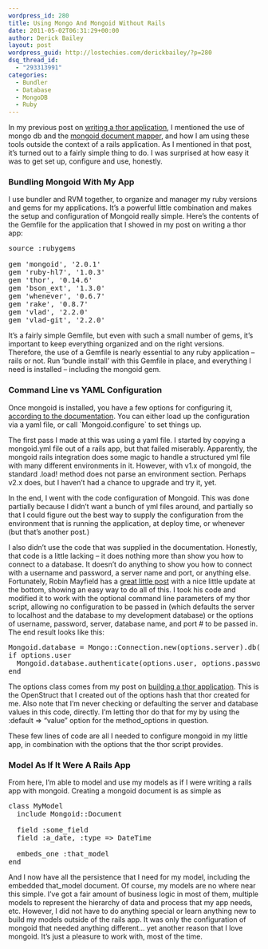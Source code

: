 ```yaml
---
wordpress_id: 280
title: Using Mongo And Mongoid Without Rails
date: 2011-05-02T06:31:29+00:00
author: Derick Bailey
layout: post
wordpress_guid: http://lostechies.com/derickbailey/?p=280
dsq_thread_id:
  - "293313991"
categories:
  - Bundler
  - Database
  - MongoDB
  - Ruby
---
```

In my previous post on [writing a thor application](https://lostechies.com/derickbailey/2011/04/29/writing-a-thor-application/), I mentioned the use of mongo db and the [mongoid document mapper](http://mongoid.org/), and how I am using these tools outside the context of a rails application. As I mentioned in that post, it&#8217;s turned out to a fairly simple thing to do. I was surprised at how easy it was to get set up, configure and use, honestly.

 

### Bundling Mongoid With My App

I use bundler and RVM together, to organize and manager my ruby versions and gems for my applications. It&#8217;s a powerful little combination and makes the setup and configuration of Mongoid really simple. Here&#8217;s the contents of the Gemfile for the application that I showed in my post on writing a thor app:

<pre>source :rubygems<br /><br />gem 'mongoid', '2.0.1'<br />gem 'ruby-hl7', '1.0.3'<br />gem 'thor', '0.14.6'<br />gem 'bson_ext', '1.3.0'<br />gem 'whenever', '0.6.7'<br />gem 'rake', '0.8.7'<br />gem 'vlad', '2.2.0'<br />gem 'vlad-git', '2.2.0'</pre>

 

It&#8217;s a fairly simple Gemfile, but even with such a small number of gems, it&#8217;s important to keep everything organized and on the right versions. Therefore, the use of a Gemfile is nearly essential to any ruby application &#8211; rails or not. Run &#8216;bundle install&#8217; with this Gemfile in place, and everything I need is installed &#8211; including the mongoid gem.

 

### Command Line vs YAML Configuration

Once mongoid is installed, you have a few options for configuring it, [according to the documentation](http://mongoid.org/docs/installation/configuration.html). You can either load up the configuration via a yaml file, or call \`Mongoid.configure\` to set things up.

The first pass I made at this was using a yaml file. I started by copying a mongoid.yml file out of a rails app, but that failed miserably. Apparently, the mongoid rails integration does some magic to handle a structured yml file with many different environments in it. However, with v1.x of mongoid, the standard .load! method does not parse an environment section. Perhaps v2.x does, but I haven&#8217;t had a chance to upgrade and try it, yet.

In the end, I went with the code configuration of Mongoid. This was done partially because I didn&#8217;t want a bunch of yml files around, and partially so that I could figure out the best way to supply the configuration from the environment that is running the application, at deploy time, or whenever (but that&#8217;s another post.)

I also didn&#8217;t use the code that was supplied in the documentation. Honestly, that code is a little lacking &#8211; it does nothing more than show you how to connect to a database. It doesn&#8217;t do anything to show you how to connect with a username and password, a server name and port, or anything else. Fortunately, Robin Mayfield has a [great little post](http://rujmah.posterous.com/using-mongoid-without-rails) with a nice little update at the bottom, showing an easy way to do all of this. I took his code and modified it to work with the optional command line parameters of my thor script, allowing no configuration to be passed in (which defaults the server to localhost and the database to my development database) or the options of username, password, server, database name, and port # to be passed in. The end result looks like this:

<pre>Mongoid.database = Mongo::Connection.new(options.server).db(options.database)
if options.user
  Mongoid.database.authenticate(options.user, options.password)
end</pre>

 

The options class comes from my post on [building a thor application](https://lostechies.com/derickbailey/2011/04/29/writing-a-thor-application/). This is the OpenStruct that I created out of the options hash that thor created for me. Also note that I&#8217;m never checking or defaulting the server and database values in this code, directly. I&#8217;m letting thor do that for my by using the :default => &#8220;value&#8221; option for the method_options in question.

These few lines of code are all I needed to configure mongoid in my little app, in combination with the options that the thor script provides.

 

### Model As If It Were A Rails App

From here, I&#8217;m able to model and use my models as if I were writing a rails app with mongoid. Creating a mongoid document is as simple as

<pre>class MyModel<br />  include Mongoid::Document<br /><br />  field :some_field<br />  field :a_date, :type =&gt; DateTime<br />  <br />  embeds_one :that_model<br />end </pre>

 

And I now have all the persistence that I need for my model, including the embedded that_model document. Of course, my models are no where near this simple. I&#8217;ve got a fair amount of business logic in most of them, multiple models to represent the hierarchy of data and process that my app needs, etc. However, I did not have to do anything special or learn anything new to build my models outside of the rails app. It was only the configuration of mongoid that needed anything different&#8230; yet another reason that I love mongoid. It&#8217;s just a pleasure to work with, most of the time.

 